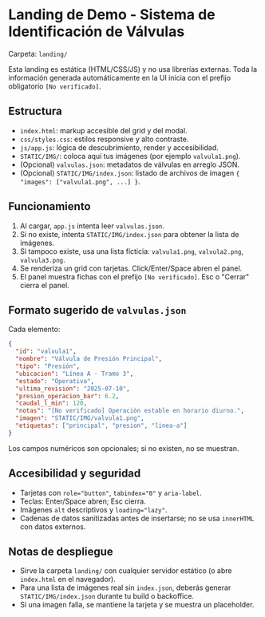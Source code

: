 # Landing de Demo - Sistema de Identificación de Válvulas

Carpeta: `landing/`

Esta landing es estática (HTML/CSS/JS) y no usa librerías externas.
Toda la información generada automáticamente en la UI inicia con el prefijo obligatorio `[No verificado]`.

## Estructura
- `index.html`: markup accesible del grid y del modal.
- `css/styles.css`: estilos responsive y alto contraste.
- `js/app.js`: lógica de descubrimiento, render y accesibilidad.
- `STATIC/IMG/`: coloca aquí tus imágenes (por ejemplo `valvula1.png`).
- (Opcional) `valvulas.json`: metadatos de válvulas en arreglo JSON.
- (Opcional) `STATIC/IMG/index.json`: listado de archivos de imagen `{ "images": ["valvula1.png", ...] }`.

## Funcionamiento
1. Al cargar, `app.js` intenta leer `valvulas.json`.
2. Si no existe, intenta `STATIC/IMG/index.json` para obtener la lista de imágenes.
3. Si tampoco existe, usa una lista ficticia: `valvula1.png`, `valvula2.png`, `valvula3.png`.
4. Se renderiza un grid con tarjetas. Click/Enter/Space abren el panel.
5. El panel muestra fichas con el prefijo `[No verificado]`. Esc o "Cerrar" cierra el panel.

## Formato sugerido de `valvulas.json`
Cada elemento:
```json
{
  "id": "valvula1",
  "nombre": "Válvula de Presión Principal",
  "tipo": "Presión",
  "ubicacion": "Línea A - Tramo 3",
  "estado": "Operativa",
  "ultima_revision": "2025-07-10",
  "presion_operacion_bar": 6.2,
  "caudal_l_min": 120,
  "notas": "[No verificado] Operación estable en horario diurno.",
  "imagen": "STATIC/IMG/valvula1.png",
  "etiquetas": ["principal", "presion", "linea-a"]
}
```
Los campos numéricos son opcionales; si no existen, no se muestran.

## Accesibilidad y seguridad
- Tarjetas con `role="button"`, `tabindex="0"` y `aria-label`.
- Teclas: Enter/Space abren; Esc cierra.
- Imágenes `alt` descriptivos y `loading="lazy"`.
- Cadenas de datos sanitizadas antes de insertarse; no se usa `innerHTML` con datos externos.

## Notas de despliegue
- Sirve la carpeta `landing/` con cualquier servidor estático (o abre `index.html` en el navegador). 
- Para una lista de imágenes real sin `index.json`, deberás generar `STATIC/IMG/index.json` durante tu build o backoffice.
- Si una imagen falla, se mantiene la tarjeta y se muestra un placeholder.
